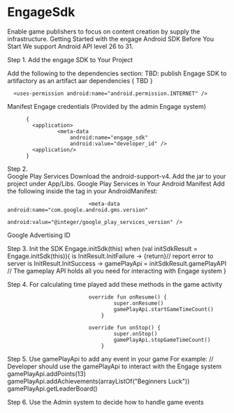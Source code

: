 # EngageSdk
Enable game publishers to focus on content creation by supply the infrastructure. 
Getting Started with the engage Android SDK
Before You Start
We support Android API level 26 to 31.

Step 1. Add the engage SDK to Your Project

Add the following to the dependencies section:
TBD: publish Engage SDK to artifactory as an artifact aar
          dependencies {
            TBD 
          }

      <uses-permission android:name="android.permission.INTERNET" />

Manifest Engage credentials (Provided by the admin Engage system)

          {
            <application>
                    <meta-data
                        android:name="engage_sdk"
                        android:value="developer_id" />
            <application/>
          }           

Step 2.          
Google Play Services
Download the android-support-v4. Add the jar to your project under App/Libs.
Google Play Services in Your Android Manifest
Add the following  inside the <application> tag in your AndroidManifest:
          
                              <meta-data android:name="com.google.android.gms.version"
                              android:value="@integer/google_play_services_version" />

          
Google Advertising ID

Step 3. Init the SDK 
                    Engage.initSdk(this)
                            when (val initSdkResult = Engage.initSdk(this)){
                                is InitResult.InitFailure -> {return}// report error to server
                                is InitResult.InitSuccess -> gamePlayApi = initSdkResult.gamePlayAPI // The gameplay API holds all you need for interacting with Engage system
                            }
        
Step 4.
For calculating time played add these methods in the game activity

                              override fun onResume() {
                                      super.onResume()
                                      gamePlayApi.startGameTimeCount()
                                  }

                              override fun onStop() {
                                      super.onStop()
                                      gamePlayApi.stopGameTimeCount()
                                  }
    
Step 5.
Use gamePlayApi to add any event in your game
For example: 
 // Developer should use the gamePlayApi to interact with the Engage system
                            gamePlayApi.addPoints(13)
                            gamePlayApi.addAchievements(arrayListOf("Beginners Luck"))
                            gamePlayApi.getLeaderBoard()
        
Step 6. Use the Admin system to decide how to handle game events
